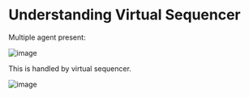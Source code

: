 # Understanding Virtual Sequencer

Multiple agent present:

![image](https://github.com/coolnikitav/coding-lessons/assets/30304422/0448b58f-fd55-48a9-8c7a-1554b4e9adb7)

This is handled by virtual sequencer.

![image](https://github.com/coolnikitav/coding-lessons/assets/30304422/fa6026df-c044-4d61-8839-6217fbba52c1)
